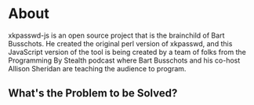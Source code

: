 # About

xkpasswd-js is an open source project that is the brainchild of Bart Busschots. He created the original perl version of xkpasswd, and this JavaScript version of the tool is being created by a team of folks from the Programming By Stealth podcast where Bart Busschots and his co-host Allison Sheridan are teaching the audience to program.

## What's the Problem to be Solved?